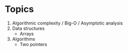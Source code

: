 # Topics

1. Algorithmic complexity / Big-O / Asymptotic analysis
2. Data structures
    - Arrays 
3. Algorithms
    - Two pointers
